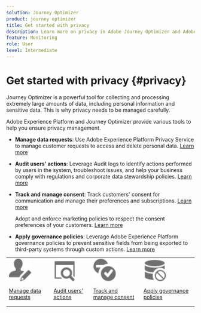 ```yaml
---
solution: Journey Optimizer
product: journey optimizer
title: Get started with privacy
description: Learn more on privacy in Adobe Journey Optimizer and Adobe Experience Platform.
feature: Monitoring
role: User
level: Intermediate
---
```


# Get started with privacy {#privacy}

Journey Optimizer is a powerful tool for collecting and processing extremely large amounts of data, including personal information and sensitive data. This is why privacy needs to be managed carefully.

Adobe Experience Platform and Journey Optimizer provide various tools to help you ensure privacy management.

* **Manage data requests**: Use Adobe Experience Platform Privacy Service to manage customer requests to access and delete personal data. [Learn more](requests.md)

* **Audit users' actions**: Leverage Audit logs to identify actions performed by users in the system, troubleshoot issues, and help your business comply with regulations and corporate data stewardship policies. [Learn more](audit-logs.md)

* **Track and manage consent**: Track customers' consent for communication and manage their preferences and subscriptions. [Learn more](opt-out.md)

    Adopt and enforce marketing policies to respect the consent preferences of your customers. [Learn more](../action/consent.md)

* **Apply governance policies**: Leverage Adobe Experience Platform governance policies to prevent sensitive fields from being exported to third-party systems through custom actions. [Learn more](../action/action-privacy.md)

<table>
<tr>
<td><img src="../assets/do-not-localize/icon-privacy-request.svg" width="60px"><p><a href="create-lp.md">Manage data requests</a></p></td>
<td><img src="../assets/do-not-localize/icon-privacy-audit.svg" width="60px"><p><a href="subscription-list.md">Audit users' actions</a></p></td>
<td><img src="../assets/do-not-localize/icon-privacy-consent.svg" width="60px"><p><a href="design-lp.md">Track and manage consent</a></p></td>
<td><img src="../assets/do-not-localize/icon-privacy-governance.svg" width="60px"><p><a href="../reports/lp-report-live.md">Apply governance policies</a></p></td>
</tr>
</table>
